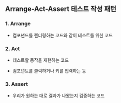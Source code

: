 ## Arrange-Act-Assert 테스트 작성 패턴

### 1. Arrange

- 컴포넌드를 렌더링하는 코드와 같이 테스트를 위한 코드

### 2. Act

- 테스트할 동작을 재현하는 코드

- 컴포넌트를 클릭하거나 키를 입력하는 등

### 3. Assert

- 우리가 원하는 대로 결과가 나왔는지 검증하는 코드
